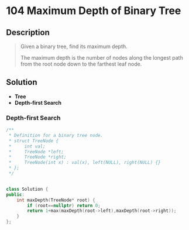 # 104 Maximum Depth of Binary Tree

## Description

>Given a binary tree, find its maximum depth.
>
>The maximum depth is the number of nodes along the longest path from the root node down to the farthest leaf node.
## Solution

-  **Tree**
-  **Depth-first Search**

### Depth-first Search

```C++
/**
 * Definition for a binary tree node.
 * struct TreeNode {
 *     int val;
 *     TreeNode *left;
 *     TreeNode *right;
 *     TreeNode(int x) : val(x), left(NULL), right(NULL) {}
 * };
 */


class Solution {
public:
    int maxDepth(TreeNode* root) {
        if (root==nullptr) return 0;
        return 1+max(maxDepth(root->left),maxDepth(root->right));
    }
};
```